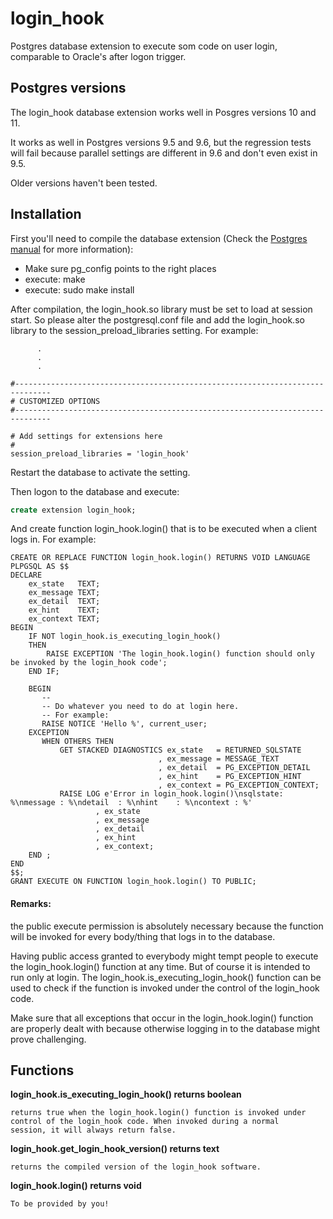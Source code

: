 # login_hook
Postgres database extension to execute som code on user login, comparable to
Oracle's after logon trigger.

## Postgres versions
The login_hook database extension works well in Posgres versions 10 and 11. 

It works as well in Postgres versions 9.5 and 9.6, but the regression tests will
fail because parallel settings are different in 9.6 and don't even exist in 9.5.

Older versions haven't been tested.

## Installation
First you'll need to compile the database extension (Check the
[Postgres manual](https://www.postgresql.org/docs/10/static/extend-pgxs.html) 
for more information):<br>
 - Make sure pg_config points to the right places<br>
 - execute: make<br>
 - execute: sudo make install<br>

After compilation, the login_hook.so library must be set to load at session
start. So please alter the postgresql.conf file and add the login\_hook.so
library to the session\_preload\_libraries setting. For example:

```
      .
      .
      .

#------------------------------------------------------------------------------
# CUSTOMIZED OPTIONS
#------------------------------------------------------------------------------

# Add settings for extensions here
#
session_preload_libraries = 'login_hook'
```
 
Restart the database to activate the setting.
 
Then logon to the database and execute:
 
```SQL
create extension login_hook;
```

And create function login_hook.login() that is to be executed when a client
logs in. For example:

```PLpgSQL
CREATE OR REPLACE FUNCTION login_hook.login() RETURNS VOID LANGUAGE PLPGSQL AS $$
DECLARE
    ex_state   TEXT;
    ex_message TEXT;
    ex_detail  TEXT;
    ex_hint    TEXT;
    ex_context TEXT;
BEGIN
	IF NOT login_hook.is_executing_login_hook()
	THEN
	    RAISE EXCEPTION 'The login_hook.login() function should only be invoked by the login_hook code';
	END IF;
	
	BEGIN
	   -- 
	   -- Do whatever you need to do at login here.
	   -- For example:
	   RAISE NOTICE 'Hello %', current_user;
	EXCEPTION
	   WHEN OTHERS THEN
	       GET STACKED DIAGNOSTICS ex_state   = RETURNED_SQLSTATE
	                             , ex_message = MESSAGE_TEXT
	                             , ex_detail  = PG_EXCEPTION_DETAIL
	                             , ex_hint    = PG_EXCEPTION_HINT
	                             , ex_context = PG_EXCEPTION_CONTEXT;
	       RAISE LOG e'Error in login_hook.login()\nsqlstate: %\nmessage : %\ndetail  : %\nhint    : %\ncontext : %'
	               , ex_state
	               , ex_message
	               , ex_detail
	               , ex_hint
	               , ex_context;
    END	;       
END 
$$;
GRANT EXECUTE ON FUNCTION login_hook.login() TO PUBLIC;
```
#### Remarks:
the public execute permission is absolutely necessary because the function will
be invoked for every body/thing that logs in to the database.

Having public access granted to everybody might tempt people to execute the
login_hook.login() function at any time. But of course it is intended to run
only at login. The login\_hook.is\_executing\_login\_hook() function can be used
to check if the function is invoked under the control of the login_hook code.

Make sure that all exceptions that occur in the login\_hook.login() function
are properly dealt with because otherwise logging in to the database might
prove challenging.
## Functions
**login_hook.is_executing_login_hook() returns boolean**

    returns true when the login_hook.login() function is invoked under 
    control of the login_hook code. When invoked during a normal
    session, it will always return false.
    
**login_hook.get_login_hook_version() returns text**

    returns the compiled version of the login_hook software.
    
**login_hook.login() returns void**

    To be provided by you! 
